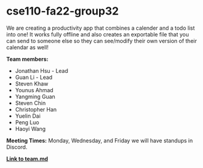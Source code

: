 # cse110-fa22-group32

We are creating a productivity app that combines a calender and a todo list into one! It works fully offline and also creates an exportable file that you can send to someone else so they can see/modify their own version of their calendar as well!

**Team members:**
- Jonathan Hsu - Lead
- Guan Li - Lead
- Steven Khaw
- Younus Ahmad
- Yangming Guan
- Steven Chin
- Christopher Han
- Yuelin Dai
- Peng Luo
- Haoyi Wang

**Meeting Times:**
Monday, Wednesday, and Friday we will have standups in Discord.  

[**Link to team.md**](/admin/team.md)
